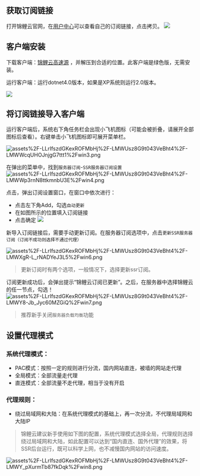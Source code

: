  

## 获取订阅链接

打开锦鲤云官网，在[用户中心](https://ssr.koicloud.pw/user)可以查看自己的订阅链接，点击拷贝。
![](https://i.loli.net/2019/12/06/Zk9nJLopcsRfCWA.png)

## 客户端安装

下载客户端：[锦鲤云高速源](https://yun-1256050155.cos.ap-beijing.myqcloud.com/ssr/Windows%20ssr.zip)  ，并解压到合适的位置。此客户端是绿色版，无需安装。

运行客户端：运行dotnet4.0版本，如果是XP系统则运行2.0版本。

![](https://i.loli.net/2018/09/22/5ba51d01f11d7.png)

## 将订阅链接导入客户端

运行客户端后，系统右下角任务栏会出现小飞机图标（可能会被折叠，请展开全部图标后查看）。右键单击小飞机图标即可展开菜单栏。

![assets%2F-LLrIfszdGKexROFMbHj%2F-LMWUsz8G9t043VeBht4%2F-LMWWcqUHOJnjgG7ttt1%2Fwin3.png](https://i.loli.net/2018/09/22/5ba51d068394e.png)

在弹出的菜单中，找到`服务器订阅`-`SSR服务器订阅设置`
![assets%2F-LLrIfszdGKexROFMbHj%2F-LMWUsz8G9t043VeBht4%2F-LMWWp3rnN8ttkmnbU3E%2Fwin4.png](https://i.loli.net/2018/09/22/5ba51d1b62857.png)


点击，弹出订阅设置窗口，在窗口中依次进行：

* 点击左下角Add，勾选`自动更新`
* 在如图所示的位置填入订阅链接
* 点击确定
![](https://i.loli.net/2019/12/06/rsjUFpnIO7MmDNR.png)


新导入订阅链接后，需要手动更新订阅。在服务器订阅选项中，点击`更新SSR服务器订阅（订阅不成功则选择不通过代理）`

![assets%2F-LLrIfszdGKexROFMbHj%2F-LMWUsz8G9t043VeBht4%2F-LMWXgR-L_rNADYeJ3L5%2Fwin6.png](https://i.loli.net/2018/09/22/5ba51d22b4b7d.png)
> 更新订阅时有两个选项，一般情况下，选择更新ssr订阅。



订阅更新成功后，会弹出提示“锦鲤云订阅已更新”。之后，在服务器中选择锦鲤云的任一节点，勾选！
![assets%2F-LLrIfszdGKexROFMbHj%2F-LMWUsz8G9t043VeBht4%2F-LMWY8-Jb_Jyc60MZGiQ%2Fwin7.png](https://i.loli.net/2018/09/22/5ba51d20a35a6.png)

> 推荐新手关闭`服务器负载均衡`功能



## 设置代理模式

###  系统代理模式：

* PAC模式：按照一定的规则进行分流，国内网站直连，被墙的网站走代理
* 全局模式：全部流量走代理
* 直连模式：全部流量不走代理，相当于没有开启

### 代理规则：

* 绕过局域网和大陆：在系统代理模式的基础上，再一次分流，不代理局域网和大陆IP

> 锦鲤云建议新手使用如下图的配置，系统代理模式选择全局，代理规则选择绕过局域网和大陆，如此配置可以达到“国内直连、国外代理”的效果，将SSR后台运行，既可以科学上网，也不减慢国内网站的访问速度。


![assets%2F-LLrIfszdGKexROFMbHj%2F-LMWUsz8G9t043VeBht4%2F-LMWY_pXurmTb87fkDqk%2Fwin8.png](https://i.loli.net/2018/09/22/5ba51d35bf5a2.png)